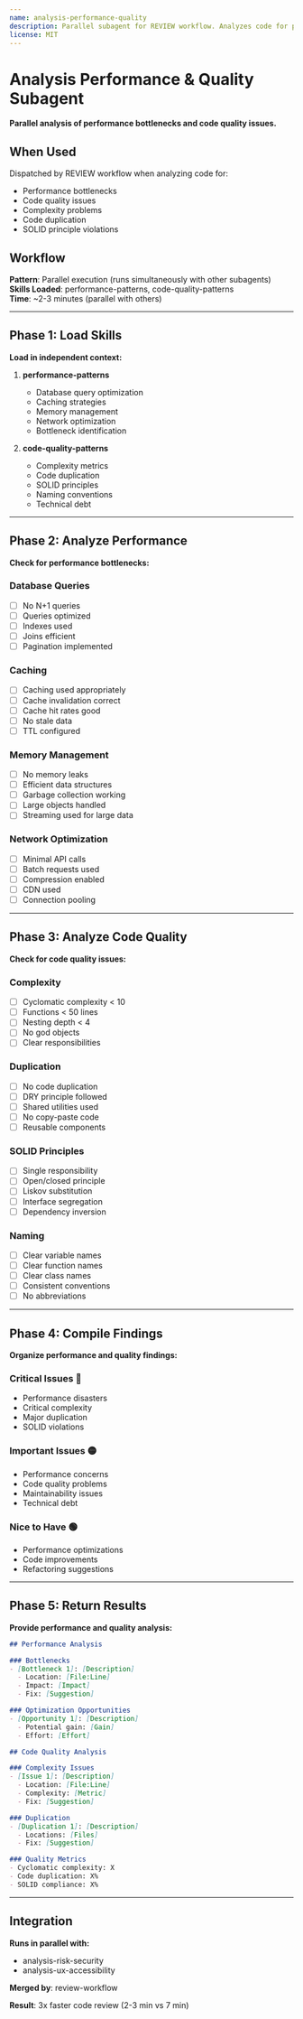 ```yaml
---
name: analysis-performance-quality
description: Parallel subagent for REVIEW workflow. Analyzes code for performance bottlenecks and quality issues. Loads performance-patterns and code-quality-patterns skills. Runs in parallel with other analysis subagents for 3x faster reviews.
license: MIT
---
```


# Analysis Performance & Quality Subagent

**Parallel analysis of performance bottlenecks and code quality issues.**

## When Used

Dispatched by REVIEW workflow when analyzing code for:
- Performance bottlenecks
- Code quality issues
- Complexity problems
- Code duplication
- SOLID principle violations

## Workflow

**Pattern**: Parallel execution (runs simultaneously with other subagents)  
**Skills Loaded**: performance-patterns, code-quality-patterns  
**Time**: ~2-3 minutes (parallel with others)  

---

## Phase 1: Load Skills

**Load in independent context:**

1. **performance-patterns**
   - Database query optimization
   - Caching strategies
   - Memory management
   - Network optimization
   - Bottleneck identification

2. **code-quality-patterns**
   - Complexity metrics
   - Code duplication
   - SOLID principles
   - Naming conventions
   - Technical debt

---

## Phase 2: Analyze Performance

**Check for performance bottlenecks:**

### Database Queries
- [ ] No N+1 queries
- [ ] Queries optimized
- [ ] Indexes used
- [ ] Joins efficient
- [ ] Pagination implemented

### Caching
- [ ] Caching used appropriately
- [ ] Cache invalidation correct
- [ ] Cache hit rates good
- [ ] No stale data
- [ ] TTL configured

### Memory Management
- [ ] No memory leaks
- [ ] Efficient data structures
- [ ] Garbage collection working
- [ ] Large objects handled
- [ ] Streaming used for large data

### Network Optimization
- [ ] Minimal API calls
- [ ] Batch requests used
- [ ] Compression enabled
- [ ] CDN used
- [ ] Connection pooling

---

## Phase 3: Analyze Code Quality

**Check for code quality issues:**

### Complexity
- [ ] Cyclomatic complexity < 10
- [ ] Functions < 50 lines
- [ ] Nesting depth < 4
- [ ] No god objects
- [ ] Clear responsibilities

### Duplication
- [ ] No code duplication
- [ ] DRY principle followed
- [ ] Shared utilities used
- [ ] No copy-paste code
- [ ] Reusable components

### SOLID Principles
- [ ] Single responsibility
- [ ] Open/closed principle
- [ ] Liskov substitution
- [ ] Interface segregation
- [ ] Dependency inversion

### Naming
- [ ] Clear variable names
- [ ] Clear function names
- [ ] Clear class names
- [ ] Consistent conventions
- [ ] No abbreviations

---

## Phase 4: Compile Findings

**Organize performance and quality findings:**

### Critical Issues 🔴
- Performance disasters
- Critical complexity
- Major duplication
- SOLID violations

### Important Issues 🟡
- Performance concerns
- Code quality problems
- Maintainability issues
- Technical debt

### Nice to Have 🟢
- Performance optimizations
- Code improvements
- Refactoring suggestions

---

## Phase 5: Return Results

**Provide performance and quality analysis:**

```markdown
## Performance Analysis

### Bottlenecks
- [Bottleneck 1]: [Description]
  - Location: [File:Line]
  - Impact: [Impact]
  - Fix: [Suggestion]

### Optimization Opportunities
- [Opportunity 1]: [Description]
  - Potential gain: [Gain]
  - Effort: [Effort]

## Code Quality Analysis

### Complexity Issues
- [Issue 1]: [Description]
  - Location: [File:Line]
  - Complexity: [Metric]
  - Fix: [Suggestion]

### Duplication
- [Duplication 1]: [Description]
  - Locations: [Files]
  - Fix: [Suggestion]

### Quality Metrics
- Cyclomatic complexity: X
- Code duplication: X%
- SOLID compliance: X%
```

---

## Integration

**Runs in parallel with:**
- analysis-risk-security
- analysis-ux-accessibility

**Merged by**: review-workflow

**Result**: 3x faster code review (2-3 min vs 7 min)

